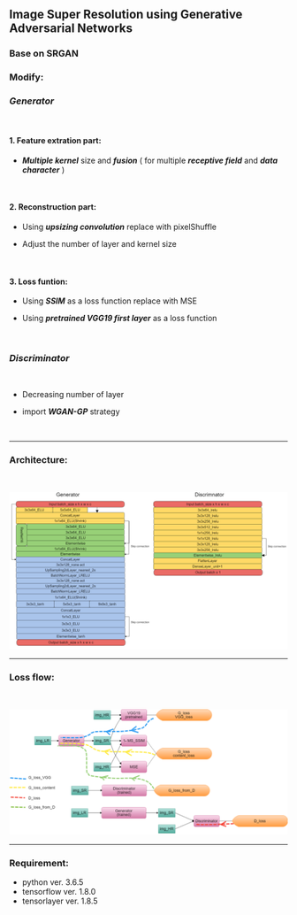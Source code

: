 ## Image Super Resolution using Generative Adversarial Networks

### Base on SRGAN

### Modify:

### *Generator*

<br />

#### 1. Feature extration part:

* ***Multiple kernel*** size and ***fusion*** ( for multiple ***receptive field*** and ***data character*** )

<br />

#### 2. Reconstruction part:

* Using ***upsizing convolution*** replace with pixelShuffle

* Adjust the number of layer and kernel size

<br />

#### 3. Loss funtion:

* Using ***SSIM*** as a loss function replace with MSE 

* Using ***pretrained VGG19 first layer*** as a loss function

<br />

### *Discriminator*

<br />

* Decreasing number of layer

* import ***WGAN-GP*** strategy

<br />

___


### Architecture:

<br />

![Architecture](/img/ESRGAN2m.png)

___

### Loss flow:

<br />

![LossFlow](/img/lossflowm.png)

___

### Requirement:

+ python ver. 3.6.5
+ tensorflow ver. 1.8.0
+ tensorlayer ver. 1.8.5


